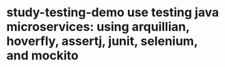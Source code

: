 # study-testing-demo use testing java microservices: using arquillian, hoverfly, assertj, junit, selenium, and mockito
